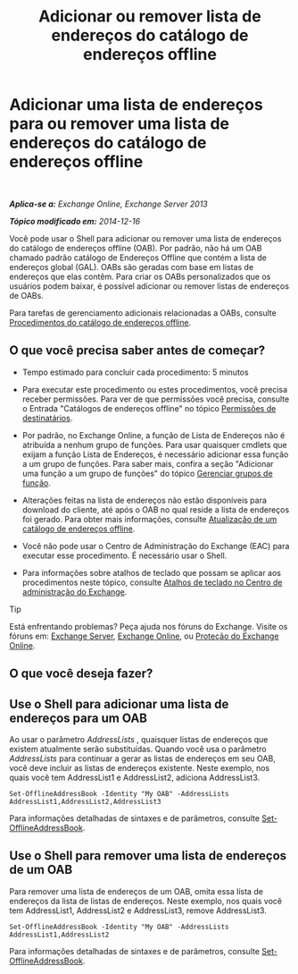 ﻿---
title: 'Adicionar ou remover lista de endereços do catálogo de endereços offline'
TOCTitle: Adicionar uma lista de endereços para ou remover uma lista de endereços do catálogo de endereços offline
ms:assetid: 86bd5651-ad41-4516-bf23-6579f4e4da03
ms:mtpsurl: https://technet.microsoft.com/pt-br/library/Bb123563(v=EXCHG.150)
ms:contentKeyID: 50486076
ms.date: 05/22/2018
mtps_version: v=EXCHG.150
ms.translationtype: MT
---

# Adicionar uma lista de endereços para ou remover uma lista de endereços do catálogo de endereços offline

 

_**Aplica-se a:** Exchange Online, Exchange Server 2013_

_**Tópico modificado em:** 2014-12-16_

Você pode usar o Shell para adicionar ou remover uma lista de endereços do catálogo de endereços offline (OAB). Por padrão, não há um OAB chamado padrão catálogo de Endereços Offline que contém a lista de endereços global (GAL). OABs são geradas com base em listas de endereços que elas contêm. Para criar os OABs personalizados que os usuários podem baixar, é possível adicionar ou remover listas de endereços de OABs.

Para tarefas de gerenciamento adicionais relacionadas a OABs, consulte [Procedimentos do catálogo de endereços offline](offline-address-book-procedures-exchange-2013-help.md).

## O que você precisa saber antes de começar?

  - Tempo estimado para concluir cada procedimento: 5 minutos

  - Para executar este procedimento ou estes procedimentos, você precisa receber permissões. Para ver de que permissões você precisa, consulte o Entrada "Catálogos de endereços offline" no tópico [Permissões de destinatários](recipients-permissions-exchange-2013-help.md).

  - Por padrão, no Exchange Online, a função de Lista de Endereços não é atribuída a nenhum grupo de funções. Para usar quaisquer cmdlets que exijam a função Lista de Endereços, é necessário adicionar essa função a um grupo de funções. Para saber mais, confira a seção "Adicionar uma função a um grupo de funções" do tópico [Gerenciar grupos de função](manage-role-groups-exchange-2013-help.md).

  - Alterações feitas na lista de endereços não estão disponíveis para download do cliente, até após o OAB no qual reside a lista de endereços foi gerado. Para obter mais informações, consulte [Atualização de um catálogo de endereços offline](update-an-offline-address-book-exchange-2013-help.md).

  - Você não pode usar o Centro de Administração do Exchange (EAC) para executar esse procedimento. É necessário usar o Shell.

  - Para informações sobre atalhos de teclado que possam se aplicar aos procedimentos neste tópico, consulte [Atalhos de teclado no Centro de administração do Exchange](keyboard-shortcuts-in-the-exchange-admin-center-exchange-online-protection-help.md).


> [!TIP]
> Está enfrentando problemas? Peça ajuda nos fóruns do Exchange. Visite os fóruns em: <A href="https://go.microsoft.com/fwlink/p/?linkid=60612">Exchange Server</A>, <A href="https://go.microsoft.com/fwlink/p/?linkid=267542">Exchange Online</A>, ou <A href="https://go.microsoft.com/fwlink/p/?linkid=285351">Proteção do Exchange Online</A>.



## O que você deseja fazer?

## Use o Shell para adicionar uma lista de endereços para um OAB

Ao usar o parâmetro *AddressLists* , quaisquer listas de endereços que existem atualmente serão substituídas. Quando você usa o parâmetro *AddressLists* para continuar a gerar as listas de endereços em seu OAB, você deve incluir as listas de endereços existente. Neste exemplo, nos quais você tem AddressList1 e AddressList2, adiciona AddressList3.

    Set-OfflineAddressBook -Identity "My OAB" -AddressLists AddressList1,AddressList2,AddressList3

Para informações detalhadas de sintaxes e de parâmetros, consulte [Set-OfflineAddressBook](https://technet.microsoft.com/pt-br/library/aa996330\(v=exchg.150\)).

## Use o Shell para remover uma lista de endereços de um OAB

Para remover uma lista de endereços de um OAB, omita essa lista de endereços da lista de listas de endereços. Neste exemplo, nos quais você tem AddressList1, AddressList2 e AddressList3, remove AddressList3.

    Set-OfflineAddressBook -Identity "My OAB" -AddressLists AddressList1,AddressList2

Para informações detalhadas de sintaxes e de parâmetros, consulte [Set-OfflineAddressBook](https://technet.microsoft.com/pt-br/library/aa996330\(v=exchg.150\)).


